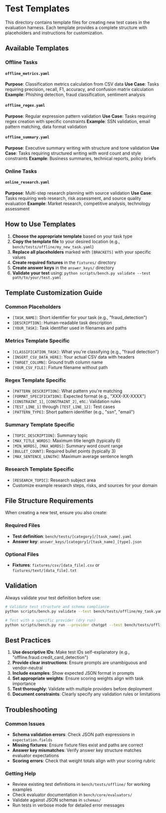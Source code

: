 # Test Templates

This directory contains template files for creating new test cases in the evaluation harness. Each template provides a complete structure with placeholders and instructions for customization.

## Available Templates

### Offline Tasks

#### `offline_metrics.yaml`
**Purpose**: Classification metrics calculation from CSV data
**Use Case**: Tasks requiring precision, recall, F1, accuracy, and confusion matrix calculation
**Example**: Phishing detection, fraud classification, sentiment analysis

#### `offline_regex.yaml`
**Purpose**: Regular expression pattern validation
**Use Case**: Tasks requiring regex creation with specific constraints
**Example**: SSN validation, email pattern matching, data format validation

#### `offline_summary.yaml`
**Purpose**: Executive summary writing with structure and tone validation
**Use Case**: Tasks requiring structured writing with word count and style constraints
**Example**: Business summaries, technical reports, policy briefs

### Online Tasks

#### `online_research.yaml`
**Purpose**: Multi-step research planning with source validation
**Use Case**: Tasks requiring web research, risk assessment, and source quality evaluation
**Example**: Market research, competitive analysis, technology assessment

## How to Use Templates

1. **Choose the appropriate template** based on your task type
2. **Copy the template file** to your desired location (e.g., `bench/tests/offline/my_new_task.yaml`)
3. **Replace all placeholders** marked with `[BRACKETS]` with your specific values
4. **Create required fixtures** in the `fixtures/` directory
5. **Create answer keys** in the `answer_keys/` directory
6. **Validate your test** using: `python scripts/bench.py validate --test path/to/your/test.yaml`

## Template Customization Guide

### Common Placeholders

- `[TASK_NAME]`: Short identifier for your task (e.g., "fraud_detection")
- `[DESCRIPTION]`: Human-readable task description
- `[YOUR_TASK]`: Task identifier used in filenames and paths

### Metrics Template Specific

- `[CLASSIFICATION_TASK]`: What you're classifying (e.g., "fraud detection")
- `[INSERT_CSV_DATA_HERE]`: Your actual CSV data with headers
- `[TARGET_COLUMN]`: Ground truth column name
- `[YOUR_CSV_FILE]`: Fixture filename without path

### Regex Template Specific

- `[PATTERN_DESCRIPTION]`: What pattern you're matching
- `[FORMAT_SPECIFICATION]`: Expected format (e.g., "XXX-XX-XXXX")
- `[CONSTRAINT_1]`, `[CONSTRAINT_2]`, etc.: Validation rules
- `[TEST_LINE_1]` through `[TEST_LINE_12]`: Test cases
- `[PATTERN_TYPE]`: Short pattern identifier (e.g., "ssn", "email")

### Summary Template Specific

- `[TOPIC_DESCRIPTION]`: Summary topic
- `[MAX_TITLE_WORDS]`: Maximum title length (typically 6)
- `[MIN_WORDS]`, `[MAX_WORDS]`: Summary word count range
- `[BULLET_COUNT]`: Required bullet points (typically 3)
- `[MAX_SENTENCE_LENGTH]`: Maximum average sentence length

### Research Template Specific

- `[RESEARCH_TOPIC]`: Research subject area
- Customize example research steps, risks, and sources for your domain

## File Structure Requirements

When creating a new test, ensure you also create:

### Required Files
- **Test definition**: `bench/tests/[category]/[task_name].yaml`
- **Answer key**: `answer_keys/[category]/[task_name]_[type].json`

### Optional Files
- **Fixtures**: `fixtures/csv/[data_file].csv` or `fixtures/text/[data_file].txt`

## Validation

Always validate your test definition before use:

```bash
# Validate test structure and schema compliance
python scripts/bench.py validate --test bench/tests/offline/my_task.yaml

# Test with a specific provider (dry run)
python scripts/bench.py run --provider chatgpt --test bench/tests/offline/my_task.yaml --dry-run
```

## Best Practices

1. **Use descriptive IDs**: Make test IDs self-explanatory (e.g., "offline.fraud.credit_card_detection")
2. **Provide clear instructions**: Ensure prompts are unambiguous and vendor-neutral
3. **Include examples**: Show expected JSON format in prompts
4. **Set appropriate weights**: Ensure scoring weights align with task importance
5. **Test thoroughly**: Validate with multiple providers before deployment
6. **Document constraints**: Clearly specify any validation rules or limitations

## Troubleshooting

### Common Issues

- **Schema validation errors**: Check JSON path expressions in `expectation.fields`
- **Missing fixtures**: Ensure fixture files exist and paths are correct
- **Answer key mismatches**: Verify answer key structure matches evaluator expectations
- **Scoring errors**: Check that weight totals align with your scoring rubric

### Getting Help

- Review existing test definitions in `bench/tests/offline/` for working examples
- Check evaluator documentation in `bench/core/evaluators/`
- Validate against JSON schemas in `schemas/`
- Run tests in verbose mode for detailed error messages
